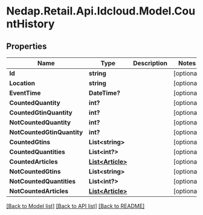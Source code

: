 # Nedap.Retail.Api.Idcloud.Model.CountHistory
## Properties

Name | Type | Description | Notes
------------ | ------------- | ------------- | -------------
**Id** | **string** |  | [optional] 
**Location** | **string** |  | [optional] 
**EventTime** | **DateTime?** |  | [optional] 
**CountedQuantity** | **int?** |  | [optional] 
**CountedGtinQuantity** | **int?** |  | [optional] 
**NotCountedQuantity** | **int?** |  | [optional] 
**NotCountedGtinQuantity** | **int?** |  | [optional] 
**CountedGtins** | **List&lt;string&gt;** |  | [optional] 
**CountedQuantities** | **List&lt;int?&gt;** |  | [optional] 
**CountedArticles** | [**List&lt;Article&gt;**](Article.md) |  | [optional] 
**NotCountedGtins** | **List&lt;string&gt;** |  | [optional] 
**NotCountedQuantities** | **List&lt;int?&gt;** |  | [optional] 
**NotCountedArticles** | [**List&lt;Article&gt;**](Article.md) |  | [optional] 

[[Back to Model list]](../README.md#documentation-for-models) [[Back to API list]](../README.md#documentation-for-api-endpoints) [[Back to README]](../README.md)

